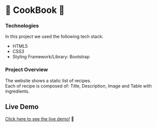 # 🍔 CookBook 🍟

### Technologies
In this project we used the following tech stack:
- HTML5
- CSS3
- Styling Framework/Library: Bootstrap

### Project Overview
The website shows a static list of recipes. <br />
Each of recipe is composed of: Title, Description, Image and Table with ingredients.

## Live Demo

[Click here to see the live demo!](https://cookbook-wbs234.netlify.app/) 🍳


